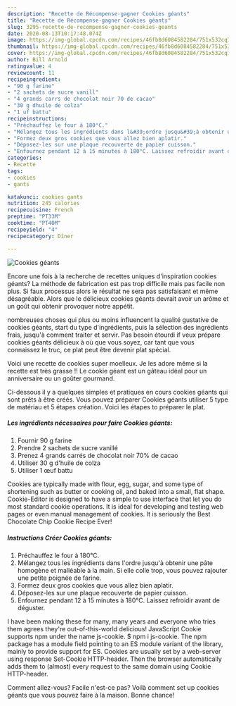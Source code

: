 ```yaml
---
description: "Recette de Récompense-gagner Cookies géants"
title: "Recette de Récompense-gagner Cookies géants"
slug: 3295-recette-de-recompense-gagner-cookies-geants
date: 2020-08-13T10:17:48.074Z
image: https://img-global.cpcdn.com/recipes/46fb8d6084582284/751x532cq70/cookies-geants-photo-principale-de-la-recette.jpg
thumbnail: https://img-global.cpcdn.com/recipes/46fb8d6084582284/751x532cq70/cookies-geants-photo-principale-de-la-recette.jpg
cover: https://img-global.cpcdn.com/recipes/46fb8d6084582284/751x532cq70/cookies-geants-photo-principale-de-la-recette.jpg
author: Bill Arnold
ratingvalue: 4
reviewcount: 11
recipeingredient:
- "90 g farine"
- "2 sachets de sucre vanill"
- "4 grands carrs de chocolat noir 70 de cacao"
- "30 g dhuile de colza"
- "1 uf battu"
recipeinstructions:
- "Préchauffez le four à 180°C."
- "Mélangez tous les ingrédients dans l&#39;ordre jusqu&#39;à obtenir une pâte homogène et malléable à la main. Si elle colle trop, vous pouvez rajouter une petite poignée de farine."
- "Formez deux gros cookies que vous allez bien aplatir."
- "Déposez-les sur une plaque recouverte de papier cuisson."
- "Enfournez pendant 12 à 15 minutes à 180°C. Laissez refroidir avant de déguster."
categories:
- Recette
tags:
- cookies
- gants

katakunci: cookies gants 
nutrition: 245 calories
recipecuisine: French
preptime: "PT33M"
cooktime: "PT40M"
recipeyield: "4"
recipecategory: Dîner

---
```



![Cookies géants](https://img-global.cpcdn.com/recipes/46fb8d6084582284/751x532cq70/cookies-geants-photo-principale-de-la-recette.jpg)

Encore une fois à la recherche de recettes uniques d'inspiration cookies géants? La méthode de fabrication est pas trop difficile mais pas facile non plus. Si faux processus alors le résultat ne sera pas satisfaisant et même désagréable. Alors que le délicieux cookies géants devrait avoir un arôme et un goût qui obtenir provoquer notre appétit.

nombreuses choses qui plus ou moins influencent la qualité gustative de cookies géants, start du type d'ingrédients, puis la sélection des ingrédients frais, jusqu'à comment traiter et servir. Pas besoin étourdi if veux prépare cookies géants délicieux à où que vous soyez, car tant que vous connaissez le truc, ce plat peut être devenir plat spécial.

Voici une recette de cookies super moelleux. Je les adore même si la recette est très grasse !! Le cookie géant est un gâteau idéal pour un anniversaire ou un goûter gourmand.


Ci-dessous il y a quelques simples et pratiques en cours cookies géants qui sont prêts à être créés. Vous pouvez préparer Cookies géants utiliser 5 type de matériau et 5 étapes création. Voici les étapes to préparer le plat.

<!--inarticleads1-->

##### Les ingrédients nécessaires pour faire Cookies géants:

1. Fournir 90 g farine
1. Prendre 2 sachets de sucre vanillé
1. Prenez 4 grands carrés de chocolat noir 70% de cacao
1. Utiliser 30 g d&#39;huile de colza
1. Utiliser 1 œuf battu


Cookies are typically made with flour, egg, sugar, and some type of shortening such as butter or cooking oil, and baked into a small, flat shape. Cookie-Editor is designed to have a simple to use interface that let you do most standard cookie operations. It is ideal for developing and testing web pages or even manual management of cookies. It is seriously the Best Chocolate Chip Cookie Recipe Ever! 

<!--inarticleads2-->

##### Instructions Créer Cookies géants:

1. Préchauffez le four à 180°C.
1. Mélangez tous les ingrédients dans l&#39;ordre jusqu&#39;à obtenir une pâte homogène et malléable à la main. Si elle colle trop, vous pouvez rajouter une petite poignée de farine.
1. Formez deux gros cookies que vous allez bien aplatir.
1. Déposez-les sur une plaque recouverte de papier cuisson.
1. Enfournez pendant 12 à 15 minutes à 180°C. Laissez refroidir avant de déguster.


I have been making these for many, many years and everyone who tries them agrees they&#39;re out-of-this-world delicious! JavaScript Cookie supports npm under the name js-cookie. $ npm i js-cookie. The npm package has a module field pointing to an ES module variant of the library, mainly to provide support for ES. Cookies are usually set by a web-server using response Set-Cookie HTTP-header. Then the browser automatically adds them to (almost) every request to the same domain using Cookie HTTP-header. 


Comment allez-vous? Facile n'est-ce pas? Voilà comment set up cookies géants que vous pouvez faire à la maison. Bonne chance!
